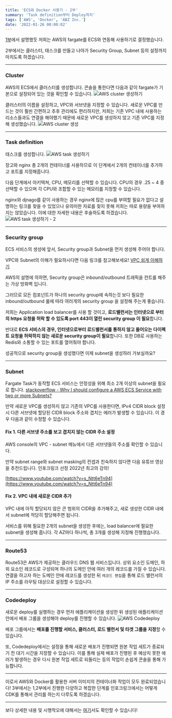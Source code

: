 ```yaml
---
title: 'ECS와 Docker 사용기 - 2부'
summary: 'Task definition부터 Deploy까지'
tags: ['AWS', 'Docker', 'ABZ Inc.']
date: '2022-01-26 00:00:02'
---
```


[1부](https://hakjae.dev/posts/use-ecs-with-docker-part-1)에서 설명했듯 저희는 AWS의 fargate를 ECS와 연동해 사용하기로 결정했습니다.

2부에서는 클러스터, 태스크를 만들고 나아가 Security Group, Subnet 등의 설정까지 마치도록 하겠습니다. 
***
### Cluster
AWS의 ECS에서 클러스터를 생성합니다. 콘솔을 통한다면 다음과 같이 fargate가 기본으로 설정되어 있는 것을 확인할 수 있습니다.
![AWS cluster 생성하기](https://images.velog.io/images/gouz7514/post/c2758030-3924-42b0-9573-cc64a5392d98/image.png)

클러스터의 이름을 설정하고, VPC와 서브넷을 지정할 수 있습니다. 새로운 VPC를 만드는 것이 훨씬 간편하고 추후 관리에도 편리하지만, 저희는 기존 VPC 내에 사용하는 리소스들과도 연결을 해야했기 때문에 새로운 VPC를 생성하지 않고 기존 VPC를 지정해 생성했습니다.
![AWS cluster 생성](https://images.velog.io/images/gouz7514/post/f244e04c-155f-4dc8-8bab-fcf9e6006752/image.png)
***
### Task definition
태스크를 생성합니다.
![AWS task 생성하기](https://images.velog.io/images/gouz7514/post/b1c6beee-9f62-4ea4-9a52-b070d3889f82/image.png)

장고와 nginx 총 2개의 컨테이너를 사용하므로 이 단계에서 2개의 컨테이너를 추가하고 포트를 지정해줍니다.

다음 단계에서 아키텍쳐, CPU, 메모리를 선택할 수 있습니다.
CPU의 경우 .25 ~ 4 중 선택할 수 있으며 각 CPU와 조합할 수 있는 메모리를 지정할 수 있습니다.

nginx와 djnago를 같이 사용하는 경우 nginx에 많은 cpu를 부여할 필요가 없다고 설명하는 링크를 찾을 수 있었으나 유의미한 자료를 찾지 못해 저희는 따로 용량을 부여하지는 않았습니다. 이에 대한 자세한 내용은 후술하도록 하겠습니다.
![AWS task 생성하기 - 2](https://images.velog.io/images/gouz7514/post/27c79b3b-6810-4a9c-beba-d233eac495a5/image.png)
***
### Security group
ECS 서비스의 생성에 앞서, Security group과 Subnet을 먼저 생성해 주어야 합니다.

VPC와 Subnet의 이해가 필요하시다면 다음 링크를 참고해보세요!
[VPC 쉽게 이해하기](https://aws-hyoh.tistory.com/entry/VPC-%EC%89%BD%EA%B2%8C-%EC%9D%B4%ED%95%B4%ED%95%98%EA%B8%B0-1)

AWS의 설명에 의하면, Security group은 inbound/outbound 트래픽을 컨트롤 해주는 가상 방화벽 입니다.

그러므로 모든 컴포넌트가 하나의 security group에 속하는것 보다 필요한 inbound/outbound 룰에 따라 여러개의 security group 을 설정해 주는게 좋습니다.

저희는 Application load balancer를 사용 할 것이고, **로드밸런서는 인터넷으로 부터의 https 요청을 허락 할 수 있도록 port 443이 열린 security group 이 필요**합니다.

반대로 **ECS 서비스의 경우, 인터넷으로부터 로드밸런서를 통하지 않고 들어오는 다이렉트 요청을 허락하지 않는 새로운 security group이 필요**합니다. 또한 DB로 사용하는 Redis와 소통할 수 있는 포트를 열어줘야 합니다.

성공적으로 security group을 생성했다면 이제 subnet을 생성하러 가보실까요?
***
### Subnet
Fargate Task가 동작할 ECS 서비스는 안정성을 위해 최소 2개 이상의 subnet을 필요로 합니다.
[stackoverflow - Why I should configure a AWS ECS Service with two or more Subnets? ](https://stackoverflow.com/questions/62971888/why-i-should-configure-a-aws-ecs-service-with-two-or-more-subnets)

만약 새로운 VPC를 생성하지 않고 기존의 VPC를 사용한다면, IPv4 CIDR block 설정 시 다른 서브넷에 할당된 CIDR block 주소와 겹치는 에러가 발생할 수 있습니다. 이 경우 다음과 같이 수정할 수 있습니다.

#### Fix 1. 다른 서브넷 주소를 보고 겹치지 않는 CIDR 주소 설정
AWS console의 VPC - subnet 메뉴에서 다른 서브넷들의 주소를 확인할 수 있습니다.

만약 subnet range와 subnet masking의 컨셉과 친숙하지 않다면 다음 유튜브 영상을 추천드립니다. 인포크링크 선정 2022년 최고의 강의!

[https://www.youtube.com/watch?v=s_Ntt6eTn94](https://www.youtube.com/watch?v=s_Ntt6eTn94)

#### Fix 2. VPC 내에 새로운 CIDR 추가
VPC 내에 아직 할당되지 않은 큰 범위의 CIDR을 추가해주고, 새로 생성한 CIDR 내에서 subnet에 적당히 할당해주면 됩니다.

서비스를 위해 필요한 2개의 subnet을 생성한 후에는, load balancer에 필요한 subnet을 생성해 줍니다. 각 AZ마다 하나씩, 총 3개를 생성해 지정해 진행했습니다.

***
### Route53
Route53은 AWS가 제공하는 클라우드 DNS 웹 서비스입니다.
상위 요소인 도메인, 하위 요소인 레코드로 구성되며 하나의 도메인 안에 여러 개의 레코드를 가질 수 있습니다.
연결을 하고자 하는 도메인 안에 레코드를 생성한 뒤 `레코드 편집`을 통해 로드 밸런서의 IP 주소를 라우팅 대상으로 설정할 수 있습니다.
***
### Codedeploy
새로운 deploy를 실행하는 경우 먼저 애플리케이션을 생성한 뒤 생성된 애플리케이션 안에서 배포 그룹을 생성해야 deploy를 진행할 수 있습니다.
![AWS Codedeploy](https://images.velog.io/images/gouz7514/post/a47bfa21-351a-4186-a721-9f416e9e4a1c/image.png)

배포 그룹에서는 **배포를 진행할 서비스, 클러스터, 로드 밸런서 및 타겟 그룹을 지정**할 수 있습니다.

또, Codedeploy에서는 설정을 통해 새로운 배포가 진행되면 원본 작업 세트가 종료되기 전 대기 시간을 지정할 수 있습니다. 이를 통해 실제 배포가 진행된 후 예상치 못한 에러가 발생하는 경우 다시 원본 작업 세트로 되돌리는 등의 작업이 손쉽게 콘솔을 통해 가능합니다.

***
이로서 AWS와 Docker를 활용한 서버 이미지의 컨테이너화 작업이 모두 완료되었습니다!
3부에서는 1,2부에서 진행한 다양하고 복잡한 단계를 인포크링크에서는 어떻게 CDK를 통해서 관리를 하는지 다루도록 하겠습니다.
***
보다 상세한 내용 및 시행착오에 대해서는 [여기](https://medium.com/ab-z/%EA%B8%89%EA%B2%A9%ED%95%98%EA%B2%8C-%EC%A6%9D%EA%B0%80%ED%95%98%EB%8A%94-%ED%8A%B8%EB%9E%98%ED%94%BD-%EC%96%B4%EB%96%BB%EA%B2%8C-%EB%8C%80%EB%B9%84%ED%95%A0%EA%B9%8C-d92f2fbf2130)서도 확인할 수 있습니다!